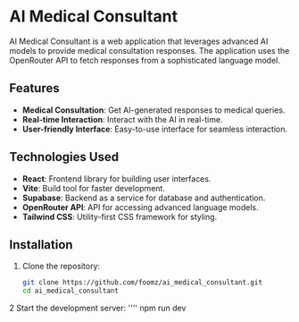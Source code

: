 # AI Medical Consultant

AI Medical Consultant is a web application that leverages advanced AI models to provide medical consultation responses. The application uses the OpenRouter API to fetch responses from a sophisticated language model.

## Features

- **Medical Consultation**: Get AI-generated responses to medical queries.
- **Real-time Interaction**: Interact with the AI in real-time.
- **User-friendly Interface**: Easy-to-use interface for seamless interaction.

## Technologies Used

- **React**: Frontend library for building user interfaces.
- **Vite**: Build tool for faster development.
- **Supabase**: Backend as a service for database and authentication.
- **OpenRouter API**: API for accessing advanced language models.
- **Tailwind CSS**: Utility-first CSS framework for styling.

## Installation

1. Clone the repository:
   ```sh
   git clone https://github.com/foomz/ai_medical_consultant.git
   cd ai_medical_consultant
2 Start the development server:
 ''''
   npm run dev

